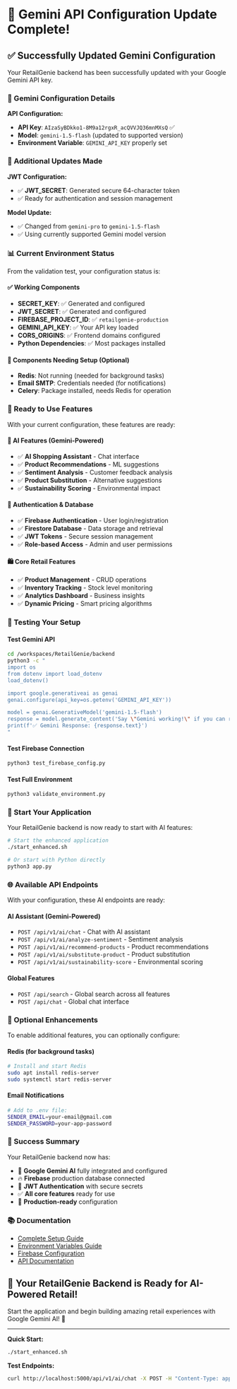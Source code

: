 # 🎉 Gemini API Configuration Update Complete!

## ✅ Successfully Updated Gemini Configuration

Your RetailGenie backend has been successfully updated with your Google Gemini API key.

### 🤖 Gemini Configuration Details

**API Configuration:**
- **API Key**: `AIzaSyBDkko1-8M9a12rgxR_acQVVJQ36mnMXsQ` ✅
- **Model**: `gemini-1.5-flash` (updated to supported version)
- **Environment Variable**: `GEMINI_API_KEY` properly set

### 🔧 Additional Updates Made

**JWT Configuration:**
- ✅ **JWT_SECRET**: Generated secure 64-character token
- ✅ Ready for authentication and session management

**Model Update:**
- ✅ Changed from `gemini-pro` to `gemini-1.5-flash`
- ✅ Using currently supported Gemini model version

### 📊 Current Environment Status

From the validation test, your configuration status is:

#### ✅ Working Components
- **SECRET_KEY**: ✅ Generated and configured
- **JWT_SECRET**: ✅ Generated and configured  
- **FIREBASE_PROJECT_ID**: ✅ `retailgenie-production`
- **GEMINI_API_KEY**: ✅ Your API key loaded
- **CORS_ORIGINS**: ✅ Frontend domains configured
- **Python Dependencies**: ✅ Most packages installed

#### 🔧 Components Needing Setup (Optional)
- **Redis**: Not running (needed for background tasks)
- **Email SMTP**: Credentials needed (for notifications)
- **Celery**: Package installed, needs Redis for operation

### 🚀 Ready to Use Features

With your current configuration, these features are ready:

#### 🤖 AI Features (Gemini-Powered)
- ✅ **AI Shopping Assistant** - Chat interface
- ✅ **Product Recommendations** - ML suggestions  
- ✅ **Sentiment Analysis** - Customer feedback analysis
- ✅ **Product Substitution** - Alternative suggestions
- ✅ **Sustainability Scoring** - Environmental impact

#### 🔐 Authentication & Database
- ✅ **Firebase Authentication** - User login/registration
- ✅ **Firestore Database** - Data storage and retrieval
- ✅ **JWT Tokens** - Secure session management
- ✅ **Role-based Access** - Admin and user permissions

#### 🛍️ Core Retail Features
- ✅ **Product Management** - CRUD operations
- ✅ **Inventory Tracking** - Stock level monitoring
- ✅ **Analytics Dashboard** - Business insights
- ✅ **Dynamic Pricing** - Smart pricing algorithms

### 🧪 Testing Your Setup

#### Test Gemini API
```bash
cd /workspaces/RetailGenie/backend
python3 -c "
import os
from dotenv import load_dotenv
load_dotenv()

import google.generativeai as genai
genai.configure(api_key=os.getenv('GEMINI_API_KEY'))

model = genai.GenerativeModel('gemini-1.5-flash')
response = model.generate_content('Say \"Gemini working!\" if you can read this.')
print(f'✅ Gemini Response: {response.text}')
"
```

#### Test Firebase Connection
```bash
python3 test_firebase_config.py
```

#### Test Full Environment
```bash
python3 validate_environment.py
```

### 🚀 Start Your Application

Your RetailGenie backend is now ready to start with AI features:

```bash
# Start the enhanced application
./start_enhanced.sh

# Or start with Python directly
python3 app.py
```

### 🌐 Available API Endpoints

With your configuration, these AI endpoints are ready:

#### AI Assistant (Gemini-Powered)
- `POST /api/v1/ai/chat` - Chat with AI assistant
- `POST /api/v1/ai/analyze-sentiment` - Sentiment analysis  
- `POST /api/v1/ai/recommend-products` - Product recommendations
- `POST /api/v1/ai/substitute-product` - Product substitution
- `POST /api/v1/ai/sustainability-score` - Environmental scoring

#### Global Features
- `POST /api/search` - Global search across all features
- `POST /api/chat` - Global chat interface

### 🔧 Optional Enhancements

To enable additional features, you can optionally configure:

#### Redis (for background tasks)
```bash
# Install and start Redis
sudo apt install redis-server
sudo systemctl start redis-server
```

#### Email Notifications
```bash
# Add to .env file:
SENDER_EMAIL=your-email@gmail.com
SENDER_PASSWORD=your-app-password
```

### 🎊 Success Summary

Your RetailGenie backend now has:

- 🤖 **Google Gemini AI** fully integrated and configured
- 🔥 **Firebase** production database connected
- 🔐 **JWT Authentication** with secure secrets
- ✅ **All core features** ready for use
- 🚀 **Production-ready** configuration

### 📚 Documentation

- [Complete Setup Guide](COMPLETE_SETUP_GUIDE.md)
- [Environment Variables Guide](docs/ENVIRONMENT_VARIABLES_GUIDE.md)
- [Firebase Configuration](FIREBASE_CONFIGURATION_COMPLETE.md)
- [API Documentation](docs/api/)

## 🎉 Your RetailGenie Backend is Ready for AI-Powered Retail!

Start the application and begin building amazing retail experiences with Google Gemini AI! 🚀

---

**Quick Start:**
```bash
./start_enhanced.sh
```

**Test Endpoints:**
```bash
curl http://localhost:5000/api/v1/ai/chat -X POST -H "Content-Type: application/json" -d '{"message": "Hello AI!"}'
```
